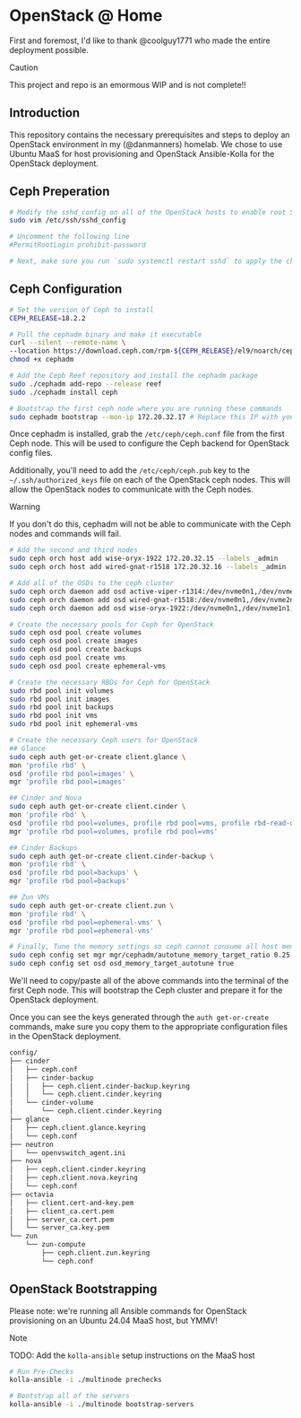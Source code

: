 # OpenStack @ Home

First and foremost, I'd like to thank @coolguy1771 who made the entire deployment possible.

> [!CAUTION]
> This project and repo is an emormous WIP and is not complete!!

## Introduction

This repository contains the necessary prerequisites and steps to deploy an OpenStack environment in my (@danmanners) homelab. We chose to use Ubuntu MaaS for host provisioning and OpenStack Ansible-Kolla for the OpenStack deployment.

## Ceph Preperation

```bash
# Modify the sshd_config on all of the OpenStack hosts to enable root SSH
sudo vim /etc/ssh/sshd_config

# Uncomment the following line
#PermitRootLogin prohibit-password

# Next, make sure you run `sudo systemctl restart sshd` to apply the changes.
```

## Ceph Configuration

```bash
# Set the version of Ceph to install
CEPH_RELEASE=18.2.2

# Pull the cephadm binary and make it executable
curl --silent --remote-name \
--location https://download.ceph.com/rpm-${CEPH_RELEASE}/el9/noarch/cephadm
chmod +x cephadm

# Add the Ceph Reef repository and install the cephadm package
sudo ./cephadm add-repo --release reef
sudo ./cephadm install ceph

# Bootstrap the first ceph node where you are running these commands
sudo cephadm bootstrap --mon-ip 172.20.32.17 # Replace this IP with yours if different
```

Once cephadm is installed, grab the `/etc/ceph/ceph.conf` file from the first Ceph node. This will be used to configure the Ceph backend for OpenStack config files.

Additionally, you'll need to add the `/etc/ceph/ceph.pub` key to the `~/.ssh/authorized_keys` file on each of the OpenStack ceph nodes. This will allow the OpenStack nodes to communicate with the Ceph nodes.

> [!WARNING]
> If you don't do this, cephadm will not be able to communicate with the Ceph nodes and commands will fail.

```bash
# Add the second and third nodes
sudo ceph orch host add wise-oryx-1922 172.20.32.15 --labels _admin
sudo ceph orch host add wired-gnat-r1518 172.20.32.16 --labels _admin

# Add all of the OSDs to the ceph cluster
sudo ceph orch daemon add osd active-viper-r1314:/dev/nvme0n1,/dev/nvme1n1
sudo ceph orch daemon add osd wired-gnat-r1518:/dev/nvme0n1,/dev/nvme2n1
sudo ceph orch daemon add osd wise-oryx-1922:/dev/nvme0n1,/dev/nvme1n1,/dev/nvme2n1,/dev/nvme3n1

# Create the necessary pools for Ceph for OpenStack
sudo ceph osd pool create volumes
sudo ceph osd pool create images
sudo ceph osd pool create backups
sudo ceph osd pool create vms
sudo ceph osd pool create ephemeral-vms

# Create the necessary RBDs for Ceph for OpenStack
sudo rbd pool init volumes
sudo rbd pool init images
sudo rbd pool init backups
sudo rbd pool init vms
sudo rbd pool init ephemeral-vms

# Create the necessary Ceph users for OpenStack
## Glance
sudo ceph auth get-or-create client.glance \
mon 'profile rbd' \
osd 'profile rbd pool=images' \
mgr 'profile rbd pool=images'

## Cinder and Nova
sudo ceph auth get-or-create client.cinder \
mon 'profile rbd' \
osd 'profile rbd pool=volumes, profile rbd pool=vms, profile rbd-read-only pool=images' \
mgr 'profile rbd pool=volumes, profile rbd pool=vms'

## Cinder Backups
sudo ceph auth get-or-create client.cinder-backup \
mon 'profile rbd' \
osd 'profile rbd pool=backups' \
mgr 'profile rbd pool=backups'

## Zun VMs
sudo ceph auth get-or-create client.zun \
mon 'profile rbd' \
osd 'profile rbd pool=ephemeral-vms' \
mgr 'profile rbd pool=ephemeral-vms'

# Finally, Tune the memory settings so ceph cannot consume all host memory
sudo ceph config set mgr mgr/cephadm/autotune_memory_target_ratio 0.25
sudo ceph config set osd osd_memory_target_autotune true
```

We'll need to copy/paste all of the above commands into the terminal of the first Ceph node. This will bootstrap the Ceph cluster and prepare it for the OpenStack deployment.

Once you can see the keys generated through the `auth get-or-create` commands, make sure you copy them to the appropriate configuration files in the OpenStack deployment.

```bash
config/
├── cinder
│   ├── ceph.conf
│   ├── cinder-backup
│   │   ├── ceph.client.cinder-backup.keyring
│   │   └── ceph.client.cinder.keyring
│   └── cinder-volume
│       └── ceph.client.cinder.keyring
├── glance
│   ├── ceph.client.glance.keyring
│   └── ceph.conf
├── neutron
│   └── openvswitch_agent.ini
├── nova
│   ├── ceph.client.cinder.keyring
│   ├── ceph.client.nova.keyring
│   └── ceph.conf
├── octavia
│   ├── client.cert-and-key.pem
│   ├── client_ca.cert.pem
│   ├── server_ca.cert.pem
│   └── server_ca.key.pem
└── zun
    └── zun-compute
        ├── ceph.client.zun.keyring
        └── ceph.conf
```

## OpenStack Bootstrapping

Please note: we're running all Ansible commands for OpenStack provisioning on an Ubuntu 24.04 MaaS host, but YMMV!

> [!NOTE]
> TODO: Add the `kolla-ansible` setup instructions on the MaaS host

```bash
# Run Pre-Checks
kolla-ansible -i ./multinode prechecks

# Bootstrap all of the servers
kolla-ansible -i ./multinode bootstrap-servers
```
